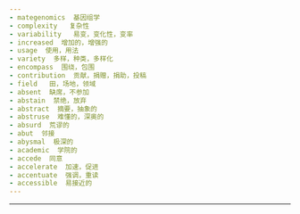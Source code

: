 ```yaml
---
- mategenomics  基因组学
- complexity   复杂性
- variability   易变，变化性，变率
- increased  增加的，增强的
- usage  使用，用法
- variety  多样，种类，多样化
- encompass  围绕，包围
- contribution  贡献，捐赠，捐助，投稿
- field   田，场地，领域
- absent  缺席，不参加
- abstain  禁绝，放弃
- abstract  摘要，抽象的
- abstruse  难懂的，深奥的
- absurd  荒谬的
- abut  邻接
- abysmal  极深的
- academic  学院的
- accede  同意
- accelerate  加速，促进
- accentuate  强调，重读
- accessible  易接近的
---
```


---
